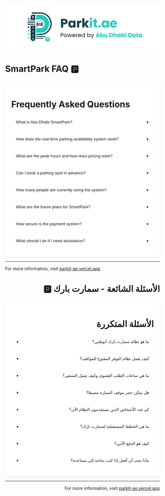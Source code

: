 <div class="logo-container">
  <img src="SmartParkLogoWritingNew.svg" alt="SmartPark Logo">
</div>

<!-- English Content -->
<div class="content-en">

# SmartPark FAQ 🅿️

<div class="faq-container">

# Frequently Asked Questions

<div class="faq-item">
  <button class="faq-question">What is Abu Dhabi SmartPark?</button>
  <div class="faq-answer">
    <p>Abu Dhabi SmartPark is an AI-powered parking solution that revolutionizes urban parking in Abu Dhabi. The system helps drivers find parking spaces quickly and efficiently, reducing search times from 15-20 minutes to under 60 seconds.</p>
  </div>
</div>

<div class="faq-item">
  <button class="faq-question">How does the real-time parking availability system work?</button>
  <div class="faq-answer">
    <p>The system uses advanced sensors and AI technology to track parking space occupancy in real-time. Users can view available parking spots through an interactive map interface, which is integrated with ArcGIS for accurate location services.</p>
  </div>
</div>

<div class="faq-item">
  <button class="faq-question">What are the peak hours and how does pricing work?</button>
  <div class="faq-answer">
    <p>Peak hours are from 6:00 AM to 9:00 AM and 6:00 PM to 9:00 PM. The system implements dynamic pricing, which means rates may vary based on demand and parking type. This helps manage parking space availability more effectively during high-demand periods.</p>
  </div>
</div>

<div class="faq-item">
  <button class="faq-question">Can I book a parking spot in advance?</button>
  <div class="faq-answer">
    <p>Yes, the smart booking system allows you to reserve parking spots in advance. You'll receive confirmation through SMS, and the system includes secure payment integration for a seamless experience.</p>
  </div>
</div>

<div class="faq-item">
  <button class="faq-question">How many people are currently using the system?</button>
  <div class="faq-answer">
    <p>The system currently serves 10,000 daily users and has contributed to a 150% increase in revenue for Abu Dhabi's Government while saving approximately 3,500 hours per day in collective parking search time.</p>
  </div>
</div>

<div class="faq-item">
  <button class="faq-question">What are the future plans for SmartPark?</button>
  <div class="faq-answer">
    <p>Future enhancements include:</p>
    <ul>
      <li>Mobile applications for iOS</li>
      <li>Advanced vehicle recognition systems</li>
      <li>AI-powered predictive analytics for parking availability</li>
      <li>Additional payment options</li>
      <li>Expansion of coverage across Abu Dhabi using open data</li>
    </ul>
  </div>
</div>

<div class="faq-item">
  <button class="faq-question">How secure is the payment system?</button>
  <div class="faq-answer">
    <p>Our payment system is fully secured and integrated with trusted payment providers. All transactions are encrypted and processed through secure channels to ensure your financial information remains safe.</p>
  </div>
</div>

<div class="faq-item">
  <button class="faq-question">What should I do if I need assistance?</button>
  <div class="faq-answer">
    <p>If you need help, you can:</p>
    <ol>
      <li>Contact our 24/7 customer support</li>
      <li>Use the help section in our web interface</li>
      <li>Send us an email at support@smartpark.ae</li>
    </ol>
  </div>
</div>

</div>

<style>
  .faq-container {
    background-color: white;
    border: 1px solid var(--primary-light);
    border-radius: 8px;
    padding: 20px;
    margin-top: 20px;
    box-shadow: 0 2px 4px rgba(0,0,0,0.1);
  }

  .faq-item {
    border: 1px solid var(--primary-light);
    border-radius: 8px;
    margin-bottom: 10px;
    overflow: hidden;
  }

  .faq-question {
    background-color: white;
    color: var(--primary);
    font-weight: 500;
    width: 100%;
    text-align: left;
    padding: 15px;
    border: none;
    cursor: pointer;
    transition: all 0.2s ease;
    display: flex;
    justify-content: space-between;
    align-items: center;
  }

  .faq-question:hover {
    background-color: var(--primary-lighter);
  }

  .faq-question::after {
    content: '▼';
    font-size: 0.8em;
    transition: transform 0.2s ease;
  }

  .faq-item.active .faq-question::after {
    transform: rotate(180deg);
  }

  .faq-answer {
    display: none;
    padding: 15px;
    border-top: 1px solid var(--primary-light);
    background-color: white;
    color: var(--primary-hover);
  }

  .faq-item.active .faq-answer {
    display: block;
  }

  .faq-answer ul, .faq-answer ol {
    margin-left: 20px;
    margin-top: 10px;
  }

  .faq-answer li {
    margin-bottom: 5px;
  }
</style>

<script>
  document.querySelectorAll('.faq-question').forEach(button => {
    button.addEventListener('click', () => {
      const faqItem = button.parentElement;
      const wasActive = faqItem.classList.contains('active');
      
      // Close all FAQ items
      document.querySelectorAll('.faq-item').forEach(item => {
        item.classList.remove('active');
      });
      
      // If the clicked item wasn't active, open it
      if (!wasActive) {
        faqItem.classList.add('active');
      }
    });
  });
</script>

---

For more information, visit [parkit-ae.vercel.app](https://parkit-ae.vercel.app/)

</div>
</div>

<!-- Arabic Content -->
<div class="content-ar" dir="rtl">

# الأسئلة الشائعة - سمارت بارك 🅿️

<div class="faq-container">

# الأسئلة المتكررة

<div class="faq-item">
  <button class="faq-question">ما هو نظام سمارت بارك أبوظبي؟</button>
  <div class="faq-answer">
    <p>سمارت بارك أبوظبي هو حل ذكي للمواقف مدعوم بالذكاء الاصطناعي يعمل على تطوير تجربة ركن السيارات في أبوظبي. يساعد النظام السائقين في العثور على مواقف السيارات بسرعة وكفاءة، مما يقلل وقت البحث من 15-20 دقيقة إلى أقل من 60 ثانية.</p>
  </div>
</div>

<div class="faq-item">
  <button class="faq-question">كيف يعمل نظام التوفر المفتوح للمواقف؟</button>
  <div class="faq-answer">
    <p>يستخدم النظام المتطور sensors وتكنولوجيا الذكاء الاصطناعي لمراقبة ملء مواقف السيارات بشكل مستمر. يمكن للمستخدمين عرض مواقف السيارات المتاحة عبر واجهة مفاتحة متكاملة، وهي متكاملة مع ArcGIS لخدمات الموقع بدقة.</p>
  </div>
</div>

<div class="faq-item">
  <button class="faq-question">ما هي ساعات الطلب القصوى وكيف يعمل التسعير؟</button>
  <div class="faq-answer">
    <p>ساعات الطلب القصوى هي من 6:00 صباعا إلى 9:00 صباعا ومن 6:00 مساء إلى 9:00 مساء. ينفذ النظام تسعيرًا ديناميكيًا، مما يعني أن الأسعار تمكن من التغيير بناءً على الطلب ونوع الموقف. هذا يساعد في إدارة ملء مواقف السيارات بكفاءة أكبر خلال فترات الطلب القصوى.</p>
  </div>
</div>

<div class="faq-item">
  <button class="faq-question">هل يمكن حجز موقف السيارة مسبقا؟</button>
  <div class="faq-answer">
    <p>نعم، يسمح نظام الحجز الذكي بتحجيز مواقف السيارات مسبقًا. ستتلقى تأكيدًا عبر ال SMS، ويشمل النظام تكاملًا آمنًا للدفع لتجربة سلسة.</p>
  </div>
</div>

<div class="faq-item">
  <button class="faq-question">كم عدد الأشخاص الذين يستخدمون النظام الآن؟</button>
  <div class="faq-answer">
    <p>يوفر النظام الآن 10,000 مستخدم يوميًا وقد ساهم في زيادة الإيرادات بنسبة 150% لمجلس أبوظبي، مع إنقاص حوالي 3,500 ساعة يوميًا في وقت البحث عن مواقف السيارات المجمعة.</p>
  </div>
</div>

<div class="faq-item">
  <button class="faq-question">ما هي الخطط المستقبلية لسمارت بارك؟</button>
  <div class="faq-answer">
    <p>تشمل التحسينات المستقبلية:</p>
    <ul>
      <li>تطبيقات محمولة لأندرويد</li>
      <li>أنظمة تحديد السيارات المتقدمة</li>
      <li>تحليل تنبؤي ذكي للتوفر على المواقف</li>
      <li>خيارات دفع إضافية</li>
      <li>توسيع التغطية على أبوظبي باستخدام بيانات مفتوحة</li>
    </ul>
  </div>
</div>

<div class="faq-item">
  <button class="faq-question">كيف هو الدفع الآمن؟</button>
  <div class="faq-answer">
    <p>نظام الدفع لدينا مطور بشكل كامل ومتكامل مع مزودي الدفع الموثوقين. جميع المعاملات مشفرة ومعالجة عبر مسارات آمنة لضمان أمن معلوماتك المالية.</p>
  </div>
</div>

<div class="faq-item">
  <button class="faq-question">ماذا يجب أن أفعل إذا كنت بحاجة إلى مساعدة؟</button>
  <div class="faq-answer">
    <p>إذا كنت بحاجة إلى مساعدة، يمكنك:</p>
    <ol>
      <li>الاتصال بدعم الخدمة المواعي لدينا 24/7</li>
      <li>استخدام قسم المساعدة في واجهة مستخدمنا الإلكترونية</li>
      <li>إرسال بريد إلكتروني إلى support@smartpark.ae</li>
    </ol>
  </div>
</div>

</div>

<style>
  .faq-container {
    background-color: white;
    border: 1px solid var(--primary-light);
    border-radius: 8px;
    padding: 20px;
    margin-top: 20px;
    box-shadow: 0 2px 4px rgba(0,0,0,0.1);
  }

  .faq-item {
    border: 1px solid var(--primary-light);
    border-radius: 8px;
    margin-bottom: 10px;
    overflow: hidden;
  }

  .faq-question {
    background-color: white;
    color: var(--primary);
    font-weight: 500;
    width: 100%;
    text-align: left;
    padding: 15px;
    border: none;
    cursor: pointer;
    transition: all 0.2s ease;
    display: flex;
    justify-content: space-between;
    align-items: center;
  }

  .faq-question:hover {
    background-color: var(--primary-lighter);
  }

  .faq-question::after {
    content: '▼';
    font-size: 0.8em;
    transition: transform 0.2s ease;
  }

  .faq-item.active .faq-question::after {
    transform: rotate(180deg);
  }

  .faq-answer {
    display: none;
    padding: 15px;
    border-top: 1px solid var(--primary-light);
    background-color: white;
    color: var(--primary-hover);
  }

  .faq-item.active .faq-answer {
    display: block;
  }

  .faq-answer ul, .faq-answer ol {
    margin-left: 20px;
    margin-top: 10px;
  }

  .faq-answer li {
    margin-bottom: 5px;
  }
</style>

<script>
  document.querySelectorAll('.faq-question').forEach(button => {
    button.addEventListener('click', () => {
      const faqItem = button.parentElement;
      const wasActive = faqItem.classList.contains('active');
      
      // Close all FAQ items
      document.querySelectorAll('.faq-item').forEach(item => {
        item.classList.remove('active');
      });
      
      // If the clicked item wasn't active, open it
      if (!wasActive) {
        faqItem.classList.add('active');
      }
    });
  });
</script>

---

For more information, visit [parkit-ae.vercel.app](https://parkit-ae.vercel.app/)

</div>
</div>

